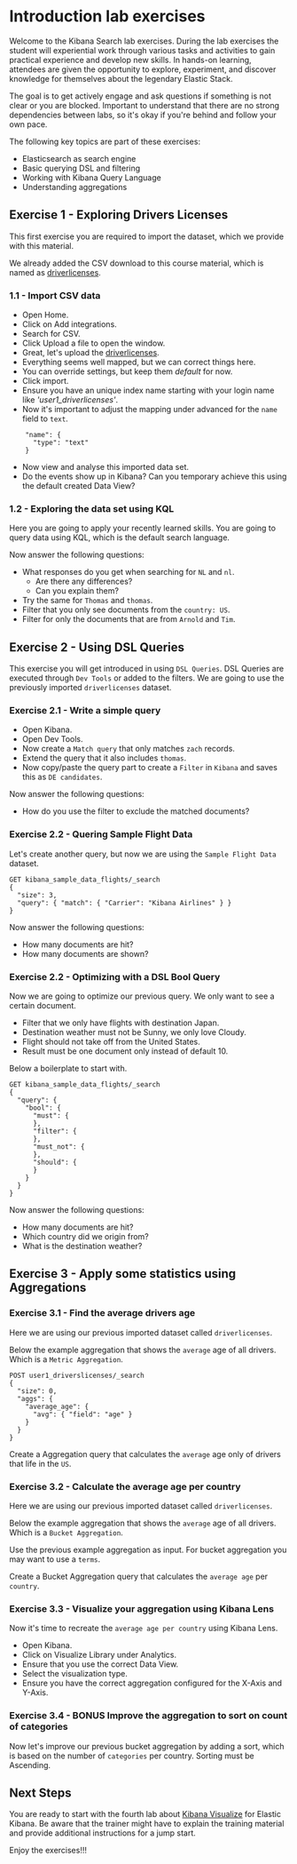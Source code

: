 # Introduction lab exercises

Welcome to the Kibana Search lab exercises. During the lab exercises the student will experiential work through various tasks and activities to gain practical experience and develop new skills. In hands-on learning, attendees are given the opportunity to explore, experiment, and discover knowledge for themselves about the legendary Elastic Stack.

The goal is to get actively engage and ask questions if something is not clear or you are blocked. Important to understand that there are no strong dependencies between labs, so it's okay if you're behind and follow your own pace.

The following key topics are part of these exercises:

- Elasticsearch as search engine
- Basic querying DSL and filtering
- Working with Kibana Query Language
- Understanding aggregations

## Exercise 1 - Exploring Drivers Licenses

This first exercise you are required to import the dataset, which we provide with this material.

We already added the CSV download to this course material, which is named as [driverlicenses](./content/driverlicenses.csv).

### 1.1 - Import CSV data

- Open Home.
- Click on Add integrations.
- Search for CSV.
- Click Upload a file to open the window.
- Great, let's upload the [driverlicenses](./content/driverlicenses.csv).
- Everything seems well mapped, but we can correct things here.
- You can override settings, but keep them *default* for now.
- Click import.
- Ensure you have an unique index name starting with your login name like *'user1_driverlicenses'*.
- Now it's important to adjust the mapping under advanced for the `name` field to `text`.

```
    "name": {
      "type": "text"
    }
```

- Now view and analyse this imported data set. 
- Do the events show up in Kibana? Can you temporary achieve this using the default created Data View?

### 1.2 - Exploring the data set using KQL

Here you are going to apply your recently learned skills. You are going to query data using KQL, which is the default search language.

Now answer the following questions:
- What responses do you get when searching for `NL` and `nl`. 
  - Are there any differences?
  - Can you explain them?
- Try the same for `Thomas` and `thomas`.
- Filter that you only see documents from the `country: US`.
- Filter for only the documents that are from `Arnold` and `Tim`.

## Exercise 2 - Using DSL Queries

This exercise you will get introduced in using `DSL Queries`. DSL Queries are executed through `Dev Tools` or added to the filters. We are going to use the previously imported `driverlicenses` dataset.

### Exercise 2.1 - Write a simple query

- Open Kibana.
- Open Dev Tools.
- Now create a `Match query` that only matches `zach` records.
- Extend the query that it also includes `thomas`.
- Now copy/paste the query part to create a `Filter` in `Kibana` and saves this as `DE candidates`.

Now answer the following questions:
- How do you use the filter to exclude the matched documents?

### Exercise 2.2 - Quering Sample Flight Data

Let's create another query, but now we are using the `Sample Flight Data` dataset.

```
GET kibana_sample_data_flights/_search
{
  "size": 3,
  "query": { "match": { "Carrier": "Kibana Airlines" } }
}
```
Now answer the following questions:
- How many documents are hit?
- How many documents are shown?


### Exercise 2.2 - Optimizing with a DSL Bool Query

Now we are going to optimize our previous query. We only want to see a certain document.

- Filter that we only have flights with destination Japan.
- Destination weather must not be Sunny, we only love Cloudy.
- Flight should not take off from the United States.
- Result must be one document only instead of default 10.

Below a boilerplate to start with.

```
GET kibana_sample_data_flights/_search
{
  "query": {
    "bool": {
      "must": {
      },
      "filter": {
      },
      "must_not": {
      },
      "should": {  
      }
    }
  }
}
```

Now answer the following questions:
- How many documents are hit?
- Which country did we origin from?
- What is the destination weather?

## Exercise 3 - Apply some statistics using Aggregations

### Exercise 3.1 - Find the average drivers age

Here we are using our previous imported dataset called `driverlicenses`.

Below the example aggregation that shows the `average` age of all drivers. Which is a `Metric Aggregation`.

```
POST user1_driverslicenses/_search
{
  "size": 0,
  "aggs": {
    "average_age": {
      "avg": { "field": "age" }
    }
  }
}
```

Create a Aggregation query that calculates the `average` age only of drivers that life in the `US`. 

### Exercise 3.2 - Calculate the average age per country

Here we are using our previous imported dataset called `driverlicenses`.

Below the example aggregation that shows the `average` age of all drivers. Which is a `Bucket Aggregation`.

Use the previous example aggregation as input. For bucket aggregation you may want to use a `terms`.

Create a Bucket Aggregation query that calculates the `average age` per `country`. 

### Exercise 3.3 - Visualize your aggregation using Kibana Lens

Now it's time to recreate the `average age per country` using Kibana Lens. 

- Open Kibana.
- Click on Visualize Library under Analytics.
- Ensure that you use the correct Data View.
- Select the visualization type.
- Ensure you have the correct aggregation configured for the X-Axis and Y-Axis.

### Exercise 3.4 - BONUS Improve the aggregation to sort on count of categories

Now let's improve our previous bucket aggregation by adding a sort, which is based on the number of `categories` per country.
Sorting must be Ascending. 

## Next Steps

You are ready to start with the fourth lab about [Kibana Visualize](../03-KibanaVisualize/README.md) for Elastic Kibana. Be aware that the trainer might have to explain the training material and provide additional instructions for a jump start.

Enjoy the exercises!!!
